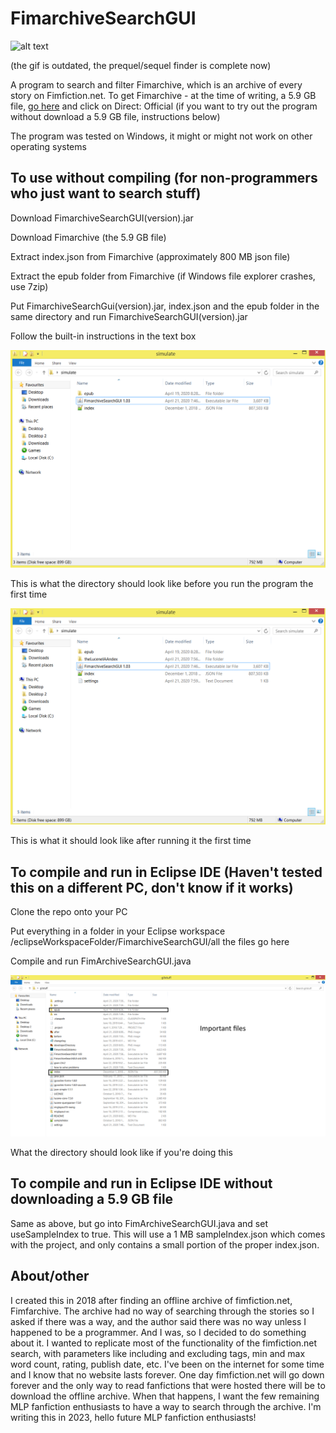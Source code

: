 # FimarchiveSearchGUI

![alt text](/FimarchiveGUIdemo.gif)

(the gif is outdated, the prequel/sequel finder is complete now)

A program to search and filter Fimarchive, which is an archive of every story on Fimfiction.net.
To get Fimarchive - at the time of writing, a 5.9 GB file, [go here](https://www.fimfiction.net/user/116950/Fimfarchive/blog) and click on Direct: Official (if you want to try out the program without download a 5.9 GB file, instructions below)

The program was tested on Windows, it might or might not work on other operating systems

## To use without compiling (for non-programmers who just want to search stuff)

Download FimarchiveSearchGUI(version).jar

Download Fimarchive (the 5.9 GB file)

Extract index.json from Fimarchive (approximately 800 MB json file)

Extract the epub folder from Fimarchive (if Windows file explorer crashes, use 7zip)

Put FimarchiveSearchGui(version).jar, index.json and the epub folder in the same directory and run FimarchiveSearchGUI(version).jar

Follow the built-in instructions in the text box

![alt text](/before.png)

This is what the directory should look like before you run the program the first time

![alt text](/after.PNG)

This is what it should look like after running it the first time

## To compile and run in Eclipse IDE (Haven't tested this on a different PC, don't know if it works)

Clone the repo onto your PC

Put everything in a folder in your Eclipse workspace
/eclipseWorkspaceFolder/FimarchiveSearchGUI/all the files go here

Compile and run FimArchiveSearchGUI.java

![alt text](developerDirectory.PNG)

What the directory should look like if you're doing this

## To compile and run in Eclipse IDE __without downloading a 5.9 GB file__

Same as above, but go into FimArchiveSearchGUI.java and set useSampleIndex to true. This will use a 1 MB sampleIndex.json which comes with the project, and only contains a small portion of the proper index.json.

## About/other

I created this in 2018 after finding an offline archive of fimfiction.net, Fimfarchive. The archive had no way of searching through the stories so I asked if there was a way, and the author said there was no way unless I happened to be a programmer. And I was, so I decided to do something about it. I wanted to replicate most of the functionality of the fimfiction.net search, with parameters like including and excluding tags, min and max word count, rating, publish date, etc. I've been on the internet for some time and I know that no website lasts forever. One day fimfiction.net will go down forever and the only way to read fanfictions that were hosted there will be to download the offline archive. When that happens, I want the few remaining MLP fanfiction enthusiasts to have a way to search through the archive. I'm writing this in 2023, hello future MLP fanfiction enthusiasts!

